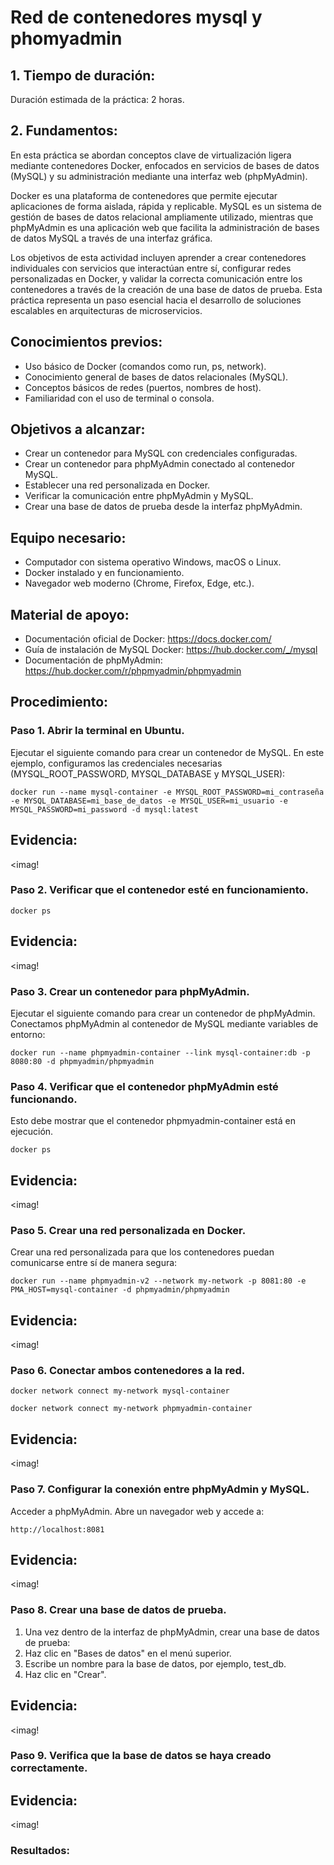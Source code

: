 # Red de contenedores mysql y phomyadmin

## 1. Tiempo de duración:
Duración estimada de la práctica: 2 horas.
## 2. Fundamentos:
En esta práctica se abordan conceptos clave de virtualización ligera mediante contenedores Docker, enfocados en servicios de bases de datos (MySQL) y su administración mediante una interfaz web (phpMyAdmin).

Docker es una plataforma de contenedores que permite ejecutar aplicaciones de forma aislada, rápida y replicable. MySQL es un sistema de gestión de bases de datos relacional ampliamente utilizado, mientras que phpMyAdmin es una aplicación web que facilita la administración de bases de datos MySQL a través de una interfaz gráfica.

Los objetivos de esta actividad incluyen aprender a crear contenedores individuales con servicios que interactúan entre sí, configurar redes personalizadas en Docker, y validar la correcta comunicación entre los contenedores a través de la creación de una base de datos de prueba. Esta práctica representa un paso esencial hacia el desarrollo de soluciones escalables en arquitecturas de microservicios.
## Conocimientos previos:
- Uso básico de Docker (comandos como run, ps, network).
- Conocimiento general de bases de datos relacionales (MySQL).
- Conceptos básicos de redes (puertos, nombres de host).
- Familiaridad con el uso de terminal o consola.
## Objetivos a alcanzar:
- Crear un contenedor para MySQL con credenciales configuradas.
- Crear un contenedor para phpMyAdmin conectado al contenedor MySQL.
- Establecer una red personalizada en Docker.
- Verificar la comunicación entre phpMyAdmin y MySQL.
- Crear una base de datos de prueba desde la interfaz phpMyAdmin.
## Equipo necesario:
- Computador con sistema operativo Windows, macOS o Linux.
- Docker instalado y en funcionamiento.
- Navegador web moderno (Chrome, Firefox, Edge, etc.).
## Material de apoyo:
- Documentación oficial de Docker: https://docs.docker.com/
- Guía de instalación de MySQL Docker: https://hub.docker.com/_/mysql
- Documentación de phpMyAdmin: https://hub.docker.com/r/phpmyadmin/phpmyadmin
## Procedimiento:
### Paso 1. Abrir la terminal en Ubuntu.
Ejecutar el siguiente comando para crear un contenedor de MySQL. En este ejemplo, configuramos las credenciales necesarias (MYSQL_ROOT_PASSWORD, MYSQL_DATABASE y MYSQL_USER):
```
docker run --name mysql-container -e MYSQL_ROOT_PASSWORD=mi_contraseña -e MYSQL_DATABASE=mi_base_de_datos -e MYSQL_USER=mi_usuario -e MYSQL_PASSWORD=mi_password -d mysql:latest
````
## Evidencia:
<imag!
### Paso 2. Verificar que el contenedor esté en funcionamiento.
```
docker ps
````
## Evidencia:
<imag!
### Paso 3. Crear un contenedor para phpMyAdmin.
Ejecutar el siguiente comando para crear un contenedor de phpMyAdmin. Conectamos phpMyAdmin al contenedor de MySQL mediante variables de entorno:
```
docker run --name phpmyadmin-container --link mysql-container:db -p 8080:80 -d phpmyadmin/phpmyadmin
````
### Paso 4. Verificar que el contenedor phpMyAdmin esté funcionando.
Esto debe mostrar que el contenedor phpmyadmin-container está en ejecución.
```
docker ps
````
## Evidencia:
<imag!
### Paso 5. Crear una red personalizada en Docker.
Crear una red personalizada para que los contenedores puedan comunicarse entre sí de manera segura:
```
docker run --name phpmyadmin-v2 --network my-network -p 8081:80 -e PMA_HOST=mysql-container -d phpmyadmin/phpmyadmin
````
## Evidencia:
<imag!
### Paso 6. Conectar ambos contenedores a la red.
```
docker network connect my-network mysql-container
````
```
docker network connect my-network phpmyadmin-container
````
## Evidencia:
<imag!
### Paso 7. Configurar la conexión entre phpMyAdmin y MySQL.
Acceder a phpMyAdmin. Abre un navegador web y accede a:
```
http://localhost:8081
````
## Evidencia:
<imag!
### Paso 8. Crear una base de datos de prueba.
1. Una vez dentro de la interfaz de phpMyAdmin, crear una base de datos de prueba:
2. Haz clic en "Bases de datos" en el menú superior.
3. Escribe un nombre para la base de datos, por ejemplo, test_db.
4. Haz clic en "Crear".
## Evidencia:
<imag!
### Paso 9. Verifica que la base de datos se haya creado correctamente.
## Evidencia:
<imag!
### Resultados:



